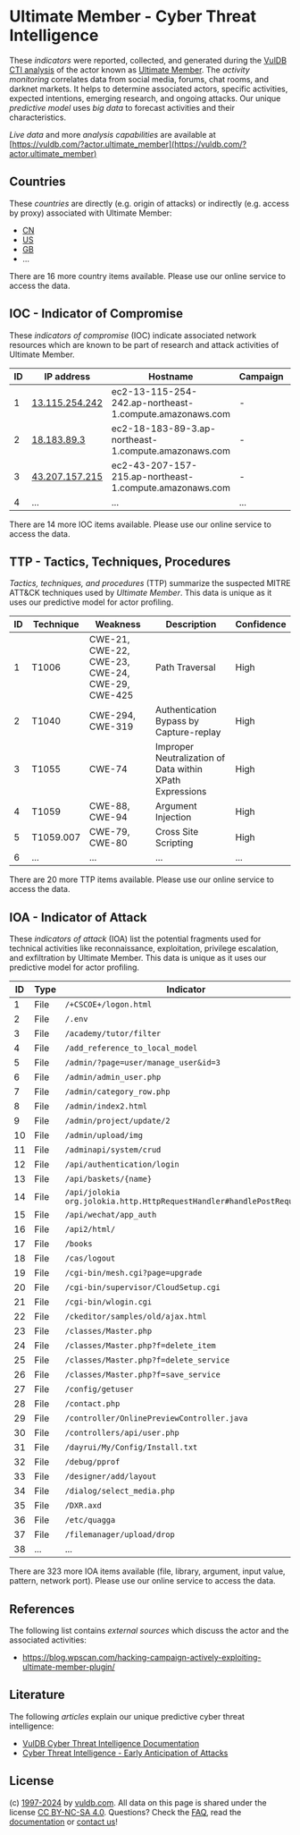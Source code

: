 # Ultimate Member - Cyber Threat Intelligence

These _indicators_ were reported, collected, and generated during the [VulDB CTI analysis](https://vuldb.com/?kb.cti) of the actor known as [Ultimate Member](https://vuldb.com/?actor.ultimate_member). The _activity monitoring_ correlates data from social media, forums, chat rooms, and darknet markets. It helps to determine associated actors, specific activities, expected intentions, emerging research, and ongoing attacks. Our unique _predictive model_ uses _big data_ to forecast activities and their characteristics.

_Live data_ and more _analysis capabilities_ are available at [https://vuldb.com/?actor.ultimate_member](https://vuldb.com/?actor.ultimate_member)

## Countries

These _countries_ are directly (e.g. origin of attacks) or indirectly (e.g. access by proxy) associated with Ultimate Member:

* [CN](https://vuldb.com/?country.cn)
* [US](https://vuldb.com/?country.us)
* [GB](https://vuldb.com/?country.gb)
* ...

There are 16 more country items available. Please use our online service to access the data.

## IOC - Indicator of Compromise

These _indicators of compromise_ (IOC) indicate associated network resources which are known to be part of research and attack activities of Ultimate Member.

ID | IP address | Hostname | Campaign | Confidence
-- | ---------- | -------- | -------- | ----------
1 | [13.115.254.242](https://vuldb.com/?ip.13.115.254.242) | ec2-13-115-254-242.ap-northeast-1.compute.amazonaws.com | - | Medium
2 | [18.183.89.3](https://vuldb.com/?ip.18.183.89.3) | ec2-18-183-89-3.ap-northeast-1.compute.amazonaws.com | - | Medium
3 | [43.207.157.215](https://vuldb.com/?ip.43.207.157.215) | ec2-43-207-157-215.ap-northeast-1.compute.amazonaws.com | - | Medium
4 | ... | ... | ... | ...

There are 14 more IOC items available. Please use our online service to access the data.

## TTP - Tactics, Techniques, Procedures

_Tactics, techniques, and procedures_ (TTP) summarize the suspected MITRE ATT&CK techniques used by _Ultimate Member_. This data is unique as it uses our predictive model for actor profiling.

ID | Technique | Weakness | Description | Confidence
-- | --------- | -------- | ----------- | ----------
1 | T1006 | CWE-21, CWE-22, CWE-23, CWE-24, CWE-29, CWE-425 | Path Traversal | High
2 | T1040 | CWE-294, CWE-319 | Authentication Bypass by Capture-replay | High
3 | T1055 | CWE-74 | Improper Neutralization of Data within XPath Expressions | High
4 | T1059 | CWE-88, CWE-94 | Argument Injection | High
5 | T1059.007 | CWE-79, CWE-80 | Cross Site Scripting | High
6 | ... | ... | ... | ...

There are 20 more TTP items available. Please use our online service to access the data.

## IOA - Indicator of Attack

These _indicators of attack_ (IOA) list the potential fragments used for technical activities like reconnaissance, exploitation, privilege escalation, and exfiltration by Ultimate Member. This data is unique as it uses our predictive model for actor profiling.

ID | Type | Indicator | Confidence
-- | ---- | --------- | ----------
1 | File | `/+CSCOE+/logon.html` | High
2 | File | `/.env` | Low
3 | File | `/academy/tutor/filter` | High
4 | File | `/add_reference_to_local_model` | High
5 | File | `/admin/?page=user/manage_user&id=3` | High
6 | File | `/admin/admin_user.php` | High
7 | File | `/admin/category_row.php` | High
8 | File | `/admin/index2.html` | High
9 | File | `/admin/project/update/2` | High
10 | File | `/admin/upload/img` | High
11 | File | `/adminapi/system/crud` | High
12 | File | `/api/authentication/login` | High
13 | File | `/api/baskets/{name}` | High
14 | File | `/api/jolokia org.jolokia.http.HttpRequestHandler#handlePostRequest` | High
15 | File | `/api/wechat/app_auth` | High
16 | File | `/api2/html/` | Medium
17 | File | `/books` | Low
18 | File | `/cas/logout` | Medium
19 | File | `/cgi-bin/mesh.cgi?page=upgrade` | High
20 | File | `/cgi-bin/supervisor/CloudSetup.cgi` | High
21 | File | `/cgi-bin/wlogin.cgi` | High
22 | File | `/ckeditor/samples/old/ajax.html` | High
23 | File | `/classes/Master.php` | High
24 | File | `/classes/Master.php?f=delete_item` | High
25 | File | `/classes/Master.php?f=delete_service` | High
26 | File | `/classes/Master.php?f=save_service` | High
27 | File | `/config/getuser` | High
28 | File | `/contact.php` | Medium
29 | File | `/controller/OnlinePreviewController.java` | High
30 | File | `/controllers/api/user.php` | High
31 | File | `/dayrui/My/Config/Install.txt` | High
32 | File | `/debug/pprof` | Medium
33 | File | `/designer/add/layout` | High
34 | File | `/dialog/select_media.php` | High
35 | File | `/DXR.axd` | Medium
36 | File | `/etc/quagga` | Medium
37 | File | `/filemanager/upload/drop` | High
38 | ... | ... | ...

There are 323 more IOA items available (file, library, argument, input value, pattern, network port). Please use our online service to access the data.

## References

The following list contains _external sources_ which discuss the actor and the associated activities:

* https://blog.wpscan.com/hacking-campaign-actively-exploiting-ultimate-member-plugin/

## Literature

The following _articles_ explain our unique predictive cyber threat intelligence:

* [VulDB Cyber Threat Intelligence Documentation](https://vuldb.com/?kb.cti)
* [Cyber Threat Intelligence - Early Anticipation of Attacks](https://www.scip.ch/en/?labs.20201022)

## License

(c) [1997-2024](https://vuldb.com/?kb.changelog) by [vuldb.com](https://vuldb.com/?kb.about). All data on this page is shared under the license [CC BY-NC-SA 4.0](https://creativecommons.org/licenses/by-nc-sa/4.0/). Questions? Check the [FAQ](https://vuldb.com/?kb.faq), read the [documentation](https://vuldb.com/?kb) or [contact us](https://vuldb.com/?contact)!
